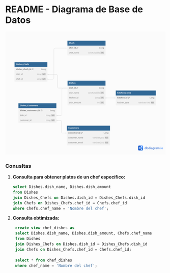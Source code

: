 # README - Diagrama de Base de Datos
![Diagrama de la base de datos](diagrama.png)

### Conusltas

1. **Consulta para obtener platos de un chef específico:**
   ```sql
   select Dishes.dish_name, Dishes.dish_amount 
   from Dishes 
   join Dishes_Chefs on Dishes.dish_id = Dishes_Chefs.dish_id 
   join Chefs on Dishes_Chefs.chef_id = Chefs.chef_id 
   where Chefs.chef_name = 'Nombre del chef';


2. **Consulta obtimizada:**
   ```sql
    create view chef_dishes as 
    select Dishes.dish_name, Dishes.dish_amount, Chefs.chef_name 
    from Dishes 
    join Dishes_Chefs on Dishes.dish_id = Dishes_Chefs.dish_id 
    join Chefs on Dishes_Chefs.chef_id = Chefs.chef_id;
    
    select * from chef_dishes 
    where chef_name = 'Nombre del chef';